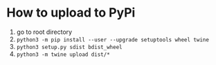 # How to upload to PyPi

1. go to root directory
2. `python3 -m pip install --user --upgrade setuptools wheel twine`
3. `python3 setup.py sdist bdist_wheel`
4. `python3 -m twine upload dist/*`
